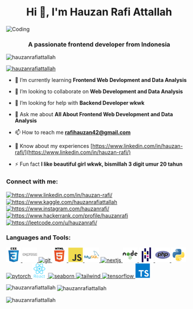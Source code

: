 <h1 align="center">Hi 👋, I'm Hauzan Rafi Attallah</h1>
<img align="center" alt="Coding" width="500" src="https://i.gifer.com/6tXM.gif">
<h3 align="center">A passionate frontend developer from Indonesia</h3>


<p align="left"> <img src="https://komarev.com/ghpvc/?username=hauzanrafiattallah&label=Profile%20views&color=c800ff&style=plastic" alt="hauzanrafiattallah" /> </p>

<p align="left"> <a href="https://github.com/ryo-ma/github-profile-trophy"><img src="https://github-profile-trophy.vercel.app/?username=hauzanrafiattallah" alt="hauzanrafiattallah" /></a> </p>

- 🌱 I’m currently learning **Frontend Web Devlopment and Data Analysis**

- 👯 I’m looking to collaborate on **Web Development and Data Analysis**

- 🤝 I’m looking for help with **Backend Developer wkwk**

- 💬 Ask me about **All About Frontend Web Development and Data Analysis**

- 📫 How to reach me **rafihauzan42@gmail.com**

- 📄 Know about my experiences [https://www.linkedin.com/in/hauzan-rafi/](https://www.linkedin.com/in/hauzan-rafi/)

- ⚡ Fun fact **I like beautiful girl wkwk, bismillah 3 digit umur 20 tahun**

<h3 align="left">Connect with me:</h3>
<p align="left">
<a href="https://linkedin.com/in/https://www.linkedin.com/in/hauzan-rafi/" target="blank"><img align="center" src="https://raw.githubusercontent.com/rahuldkjain/github-profile-readme-generator/master/src/images/icons/Social/linked-in-alt.svg" alt="https://www.linkedin.com/in/hauzan-rafi/" height="30" width="40" /></a>
<a href="https://kaggle.com/https://www.kaggle.com/hauzanrafiattallah" target="blank"><img align="center" src="https://raw.githubusercontent.com/rahuldkjain/github-profile-readme-generator/master/src/images/icons/Social/kaggle.svg" alt="https://www.kaggle.com/hauzanrafiattallah" height="30" width="40" /></a>
<a href="https://instagram.com/https://www.instagram.com/hauzanrafi/" target="blank"><img align="center" src="https://raw.githubusercontent.com/rahuldkjain/github-profile-readme-generator/master/src/images/icons/Social/instagram.svg" alt="https://www.instagram.com/hauzanrafi/" height="30" width="40" /></a>
<a href="https://www.hackerrank.com/https://www.hackerrank.com/profile/hauzanrafi" target="blank"><img align="center" src="https://raw.githubusercontent.com/rahuldkjain/github-profile-readme-generator/master/src/images/icons/Social/hackerrank.svg" alt="https://www.hackerrank.com/profile/hauzanrafi" height="30" width="40" /></a>
<a href="https://www.leetcode.com/https://leetcode.com/u/hauzanrafi/" target="blank"><img align="center" src="https://raw.githubusercontent.com/rahuldkjain/github-profile-readme-generator/master/src/images/icons/Social/leet-code.svg" alt="https://leetcode.com/u/hauzanrafi/" height="30" width="40" /></a>
</p>

<h3 align="left">Languages and Tools:</h3>
<p align="left"> <a href="https://www.w3schools.com/css/" target="_blank" rel="noreferrer"> <img src="https://raw.githubusercontent.com/devicons/devicon/master/icons/css3/css3-original-wordmark.svg" alt="css3" width="40" height="40"/> </a> <a href="https://expressjs.com" target="_blank" rel="noreferrer"> <img src="https://raw.githubusercontent.com/devicons/devicon/master/icons/express/express-original-wordmark.svg" alt="express" width="40" height="40"/> </a> <a href="https://git-scm.com/" target="_blank" rel="noreferrer"> <img src="https://www.vectorlogo.zone/logos/git-scm/git-scm-icon.svg" alt="git" width="40" height="40"/> </a> <a href="https://www.w3.org/html/" target="_blank" rel="noreferrer"> <img src="https://raw.githubusercontent.com/devicons/devicon/master/icons/html5/html5-original-wordmark.svg" alt="html5" width="40" height="40"/> </a> <a href="https://developer.mozilla.org/en-US/docs/Web/JavaScript" target="_blank" rel="noreferrer"> <img src="https://raw.githubusercontent.com/devicons/devicon/master/icons/javascript/javascript-original.svg" alt="javascript" width="40" height="40"/> </a> <a href="https://www.mysql.com/" target="_blank" rel="noreferrer"> <img src="https://raw.githubusercontent.com/devicons/devicon/master/icons/mysql/mysql-original-wordmark.svg" alt="mysql" width="40" height="40"/> </a> <a href="https://nextjs.org/" target="_blank" rel="noreferrer"> <img src="https://cdn.worldvectorlogo.com/logos/nextjs-2.svg" alt="nextjs" width="40" height="40"/> </a> <a href="https://nodejs.org" target="_blank" rel="noreferrer"> <img src="https://raw.githubusercontent.com/devicons/devicon/master/icons/nodejs/nodejs-original-wordmark.svg" alt="nodejs" width="40" height="40"/> </a> <a href="https://pandas.pydata.org/" target="_blank" rel="noreferrer"> <img src="https://raw.githubusercontent.com/devicons/devicon/2ae2a900d2f041da66e950e4d48052658d850630/icons/pandas/pandas-original.svg" alt="pandas" width="40" height="40"/> </a> <a href="https://www.php.net" target="_blank" rel="noreferrer"> <img src="https://raw.githubusercontent.com/devicons/devicon/master/icons/php/php-original.svg" alt="php" width="40" height="40"/> </a> <a href="https://www.python.org" target="_blank" rel="noreferrer"> <img src="https://raw.githubusercontent.com/devicons/devicon/master/icons/python/python-original.svg" alt="python" width="40" height="40"/> </a> <a href="https://pytorch.org/" target="_blank" rel="noreferrer"> <img src="https://www.vectorlogo.zone/logos/pytorch/pytorch-icon.svg" alt="pytorch" width="40" height="40"/> </a> <a href="https://reactjs.org/" target="_blank" rel="noreferrer"> <img src="https://raw.githubusercontent.com/devicons/devicon/master/icons/react/react-original-wordmark.svg" alt="react" width="40" height="40"/> </a> <a href="https://seaborn.pydata.org/" target="_blank" rel="noreferrer"> <img src="https://seaborn.pydata.org/_images/logo-mark-lightbg.svg" alt="seaborn" width="40" height="40"/> </a> <a href="https://tailwindcss.com/" target="_blank" rel="noreferrer"> <img src="https://www.vectorlogo.zone/logos/tailwindcss/tailwindcss-icon.svg" alt="tailwind" width="40" height="40"/> </a> <a href="https://www.tensorflow.org" target="_blank" rel="noreferrer"> <img src="https://www.vectorlogo.zone/logos/tensorflow/tensorflow-icon.svg" alt="tensorflow" width="40" height="40"/> </a> <a href="https://www.typescriptlang.org/" target="_blank" rel="noreferrer"> <img src="https://raw.githubusercontent.com/devicons/devicon/master/icons/typescript/typescript-original.svg" alt="typescript" width="40" height="40"/> </a> </p>

<p><img align="left" src="https://github-readme-stats.vercel.app/api/top-langs?username=hauzanrafiattallah&show_icons=true&theme=dracula&locale=en&layout=compact" alt="hauzanrafiattallah" /></p>

<p>&nbsp;<img align="center" src="https://github-readme-stats.vercel.app/api?username=hauzanrafiattallah&show_icons=true&theme=dracula&locale=en" alt="hauzanrafiattallah" /></p>

<p><img align="center" src="https://github-readme-streak-stats.herokuapp.com/?user=hauzanrafiattallah&theme=dark" alt="hauzanrafiattallah" /></p>

